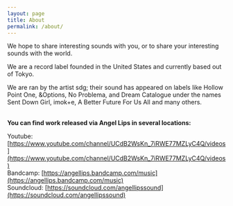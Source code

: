 ```yaml
---
layout: page
title: About
permalink: /about/
---
```


We hope to share interesting sounds with you, or to share your interesting sounds with the world.

We are a record label founded in the United States and currently based out of Tokyo.

We are ran by the artist sdg; their sound has appeared on labels like Hollow Point One, &Options, No Problema, and Dream Catalogue under the names Sent Down Girl, imok+e, A Better Future For Us All and many others.<br/><br/>

**You can find work released via Angel Lips in several locations:**

Youtube: [https://www.youtube.com/channel/UCdB2WsKn_7iRWE77MZLyC4Q/videos](https://www.youtube.com/channel/UCdB2WsKn_7iRWE77MZLyC4Q/videos) <br/>
Bandcamp: [https://angellips.bandcamp.com/music](https://angellips.bandcamp.com/music) <br/>
Soundcloud: [https://soundcloud.com/angellipssound](https://soundcloud.com/angellipssound)
